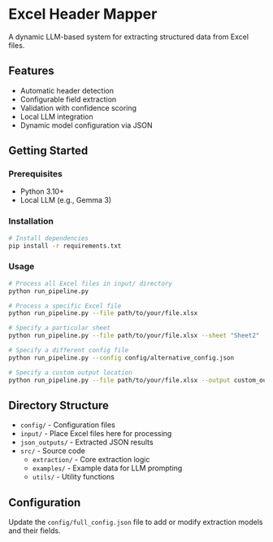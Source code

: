 # Excel Header Mapper

A dynamic LLM-based system for extracting structured data from Excel files.

## Features

- Automatic header detection
- Configurable field extraction
- Validation with confidence scoring
- Local LLM integration
- Dynamic model configuration via JSON

## Getting Started

### Prerequisites

- Python 3.10+
- Local LLM (e.g., Gemma 3)

### Installation

```bash
# Install dependencies
pip install -r requirements.txt
```

### Usage

```bash
# Process all Excel files in input/ directory
python run_pipeline.py

# Process a specific Excel file
python run_pipeline.py --file path/to/your/file.xlsx

# Specify a particular sheet
python run_pipeline.py --file path/to/your/file.xlsx --sheet "Sheet2"

# Specify a different config file
python run_pipeline.py --config config/alternative_config.json

# Specify a custom output location
python run_pipeline.py --file path/to/your/file.xlsx --output custom_output.json
```

## Directory Structure

- `config/` - Configuration files
- `input/` - Place Excel files here for processing
- `json_outputs/` - Extracted JSON results
- `src/` - Source code
  - `extraction/` - Core extraction logic
  - `examples/` - Example data for LLM prompting
  - `utils/` - Utility functions

## Configuration

Update the `config/full_config.json` file to add or modify extraction models and their fields.
